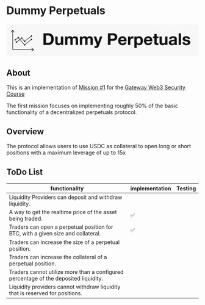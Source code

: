 # Dummy Perpetuals

![Dummy-Perpetuals](./images/Dummy-Perpetuals.jpg)

## About

This is an implementation of [Mission #1](https://guardianaudits.notion.site/Mission-1-Perpetuals-028ca44faa264d679d6789d5461cfb13) for the [Gateway Web3 Security Course](https://guardianaudits.notion.site/guardianaudits/Gateway-Free-Web3-Security-Course-574f4d819c144d7895cda6d61ba26503)

The first mission focuses on implementing roughly 50% of the basic functionality of a decentralized perpetuals protocol.

## Overview

The protocol allows users to use USDC as collateral to open long or short positions with a maximum leverage of up to 15x

## ToDo List

| functionality                                                | implementation | Testing |
| ------------------------------------------------------------ | -------------- | ------- |
| Liquidity Providers can deposit and withdraw liquidity.      |                |         |
| A way to get the realtime price of the asset being traded.   | ✅              |         |
| Traders can open a perpetual position for BTC, with a given size and collateral. | ✅              |         |
| Traders can increase the size of a perpetual position.       |                |         |
| Traders can increase the collateral of a perpetual position. |                |         |
| Traders cannot utilize more than a configured percentage of the deposited liquidity. |                |         |
| Liquidity providers cannot withdraw liquidity that is reserved for positions. |                |         |
